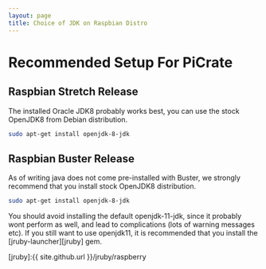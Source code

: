 ```yaml
---
layout: page
title: Choice of JDK on Raspbian Distro
---
```


# Recommended Setup For PiCrate

## Raspbian Stretch Release

The installed Oracle JDK8 probably works best, you can use the stock OpenJDK8 from Debian distribution.

```bash
sudo apt-get install openjdk-8-jdk
```

## Raspbian Buster Release

As of writing java does not come pre-installed with Buster, we strongly recommend that you install stock OpenJDK8 distribution.

```bash
sudo apt-get install openjdk-8-jdk
```

You should avoid installing the default openjdk-11-jdk, since it probably wont perform as well, and lead to complications (lots of warning messages etc). If you still want to use openjdk11, it is recommended that you install the [jruby-launcher][jruby] gem.

[jruby]:{{ site.github.url }}/jruby/raspberry
